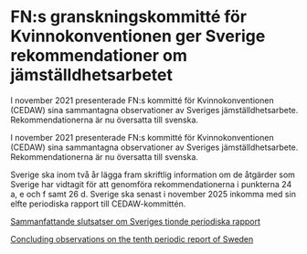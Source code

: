 # FN:s granskningskommitté för Kvinnokonventionen ger Sverige rekommendationer om jämställdhetsarbetet

I november 2021 presenterade FN:s kommitté för Kvinnokonventionen (CEDAW) sina sammantagna observationer av Sveriges jämställdhetsarbete. Rekommendationerna är nu översatta till svenska.

I november 2021 presenterade FN:s kommitté för Kvinnokonventionen (CEDAW) sina sammantagna observationer av Sveriges jämställdhetsarbete. Rekommendationerna är nu översatta till svenska.

Sverige ska inom två år lägga fram skriftlig information om de åtgärder som Sverige har vidtagit för att genomföra rekommendationerna i punkterna 24 a, e och f samt 26 d. Sverige ska senast i november 2025 inkomma med sin elfte periodiska rapport till CEDAW-kommittén.

[Sammanfattande slutsatser om Sveriges tionde periodiska rapport](/contentassets/b23ca4afdc284fde839f8921d6217659/sammanfattande-slutsatser-om-sveriges-tionde-periodiska-rapport-sv.pdf)

[Concluding observations on the tenth periodic report of Sweden](/contentassets/b23ca4afdc284fde839f8921d6217659/concluding-observations-on-the-tenth-periodic-report-of-sweden-eng.pdf)
